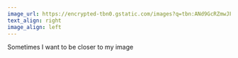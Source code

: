 ```yaml
---
image_url: https://encrypted-tbn0.gstatic.com/images?q=tbn:ANd9GcRZmwJF441aHSeKZ5XR-jlgWiOlDUQnHyTMGQ&usqp=CAU
text_align: right
image_align: left
---
```


Sometimes I want to be closer to my image
